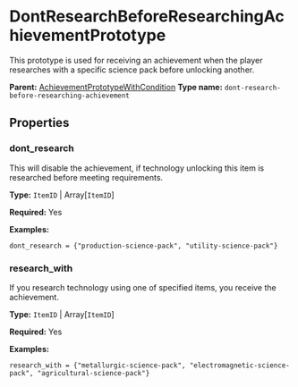 # DontResearchBeforeResearchingAchievementPrototype

This prototype is used for receiving an achievement when the player researches with a specific science pack before unlocking another.

**Parent:** [AchievementPrototypeWithCondition](AchievementPrototypeWithCondition.md)
**Type name:** `dont-research-before-researching-achievement`

## Properties

### dont_research

This will disable the achievement, if technology unlocking this item is researched before meeting requirements.

**Type:** `ItemID` | Array[`ItemID`]

**Required:** Yes

**Examples:**

```
dont_research = {"production-science-pack", "utility-science-pack"}
```

### research_with

If you research technology using one of specified items, you receive the achievement.

**Type:** `ItemID` | Array[`ItemID`]

**Required:** Yes

**Examples:**

```
research_with = {"metallurgic-science-pack", "electromagnetic-science-pack", "agricultural-science-pack"}
```

